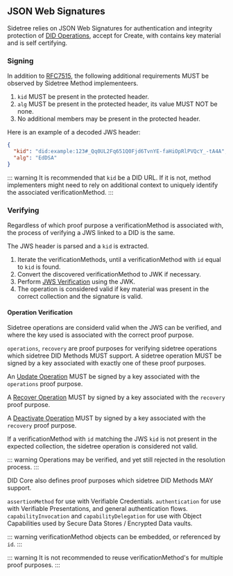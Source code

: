 ## JSON Web Signatures

Sidetree relies on JSON Web Signatures for authentication and integrity protection of [DID Operations](https://identity.foundation/sidetree/spec/#did-operations), accept for Create, with contains key material and is self certifying.

### Signing

In addition to [RFC7515](https://tools.ietf.org/html/rfc7515), the following additional requirements MUST be observed by Sidetree Method implementeers.

1. `kid` MUST be present in the protected header.
2. `alg` MUST be present in the protected header, its value MUST NOT be none.
3. No additional members may be present in the protected header.

Here is an example of a decoded JWS header:

```json
{
  "kid": "did:example:123#_Qq0UL2Fq651Q0Fjd6TvnYE-faHiOpRlPVQcY_-tA4A",
  "alg": "EdDSA"
}
```

::: warning
  It is recommended that `kid` be a DID URL. If it is not, method implementers might need to rely on additional context to uniquely identify the associated verificationMethod. 
:::

### Verifying

Regardless of which proof purpose a verificationMethod is associated with, the process of verifying a JWS linked to a DID is the same.

The JWS header is parsed and a `kid` is extracted.

1. Iterate the verificationMethods, until a verificationMethod with `id` equal to `kid` is found.
2. Convert the discovered verificationMethod to JWK if necessary.
3. Perform [JWS Verification](https://tools.ietf.org/html/rfc7515#section-5.2) using the JWK.
4. The operation is considered valid if key material was present in the correct collection and the signature is valid.


#### Operation Verification

Sidetree operations are considerd valid when the JWS can be verified, and where the key used is associated with the correct proof purpose.

`operations`, `recovery` are proof purposes for verifying sidetree operations which sidetree DID Methods MUST support. A sidetree operation MUST be signed by a key associated with exactly one of these proof purposes.

An [Update Operation](https://identity.foundation/sidetree/spec/#update) MUST be signed by a key associated with the `operations` proof purpose. 

A [Recover Operation](https://identity.foundation/sidetree/spec/#recover) MUST by signed by a key associated with the `recovery` proof purpose. 

A [Deactivate Operation](https://identity.foundation/sidetree/spec/#deactivate) MUST by signed by a key associated with the `recovery` proof purpose. 

If a verificationMethod with `id` matching the JWS `kid` is not present in the expected collection, the sidetree operation is considered not valid.

::: warning
  Operations may be verified, and yet still rejected in the resolution process.
:::

DID Core also defines proof purposes which sidetree DID Methods MAY support.

`assertionMethod` for use with Verifiable Credentials.
`authentication` for use with Verifiable Presentations, and general authentication flows.
`capabilityInvocation` and `capabilityDelegation` for use with Object Capabilities used by Secure Data Stores / Encrypted Data vaults. 

::: warning
  verificationMethod objects can be embedded, or referenced by `id`.
:::

::: warning
  It is not recommended to reuse verificationMethod's for multiple proof purposes.
:::